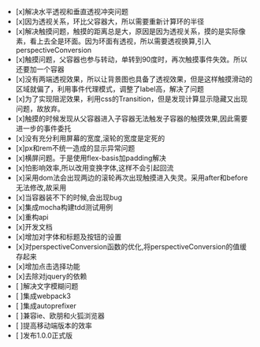 - [x]解决水平透视和垂直透视冲突问题
- [x]因为透视关系，环比父容器大，所以需要重新计算环的半径
- [x]解决触摸问题，触摸的距离总是大，原因是因为透视关系，摸的是实际像素，看上去全是环面。因为环面有透视，所以需要透视换算,引入perspectiveConversion
- [x]触摸问题，父容器也参与转动，单转到90度时，再次触摸事件失效。所以还要加一个容器
- [x]没有两端透视效果，所以让背景图也具备了透视效果，但是这样触摸滑动的区域就偏了，利用事件代理模式，调整了label高，解决了问题
- [x]为了实现阻泥效果，利用css的Transition，但是发现计算显示隐藏又出现问题，故放弃。
- [x]触摸的时候发现从父容器进入子容器无法触发子容器的触摸效果,因此需要进一步的事件委托
- [x]没有充分利用屏幕的宽度,滚轮的宽度是定死的
- [x]px和rem不统一造成的显示异常问题
- [x]横屏问题。于是使用flex-basis加padding解决
- [x]怕影响效率,所以改用变换字体,这样不会引起回流
- [x]采用dom法会出现两边的滚轮再次出现触摸进入失灵。采用after和before无法修改,故采用
- [x]当容器装不下的时候,会出现bug
- [x]集成mocha构建tdd测试用例
- [x]重构api
- [x]开发文档
- [x]增加对字体和标题及按钮的设置
- [x]对perspectiveConversion函数的优化,将perspectiveConversion的值缓存起来
- [x]增加点击选择功能
- [x]去除对jquery的依赖
- [ ]解决文字模糊问题
- [ ]集成webpack3
- [ ]集成autoprefixer
- [ ]兼容ie、欧朋和火狐浏览器
- [ ]提高移动端版本的效率
- [ ]发布1.0.0正式版